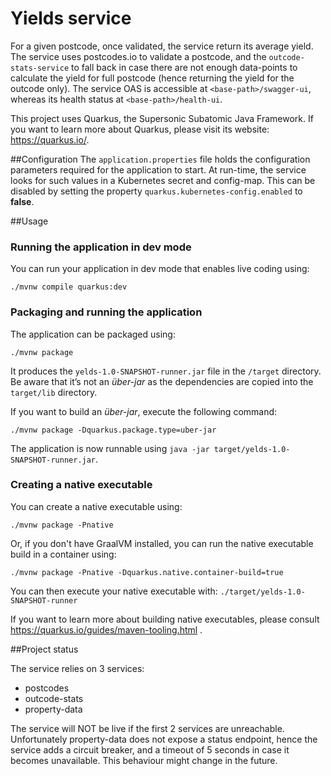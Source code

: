 # Yields service

For a given postcode, once validated, the service return its average yield. The service uses postcodes.io to validate 
a postcode, and the `outcode-stats-service` to fall back in case there are not enough data-points to calculate the yield
for full postcode (hence returning the yield for the outcode only).
The service OAS is accessible at `<base-path>/swagger-ui`, whereas its health status at `<base-path>/health-ui`.

This project uses Quarkus, the Supersonic Subatomic Java Framework. If you want to learn more about Quarkus, please visit its website: https://quarkus.io/.

##Configuration
The `application.properties` file holds the configuration parameters required for the application to start. At run-time,
the service looks for such values in a Kubernetes secret and config-map. This can be disabled by setting the property 
`quarkus.kubernetes-config.enabled` to **false**.


##Usage

### Running the application in dev mode

You can run your application in dev mode that enables live coding using:

```shell script
./mvnw compile quarkus:dev
```

### Packaging and running the application

The application can be packaged using:

```shell script
./mvnw package
```

It produces the `yelds-1.0-SNAPSHOT-runner.jar` file in the `/target` directory. Be aware that it’s not an _über-jar_ as
the dependencies are copied into the `target/lib` directory.

If you want to build an _über-jar_, execute the following command:

```shell script
./mvnw package -Dquarkus.package.type=uber-jar
```

The application is now runnable using `java -jar target/yelds-1.0-SNAPSHOT-runner.jar`.

### Creating a native executable

You can create a native executable using:

```shell script
./mvnw package -Pnative
```

Or, if you don't have GraalVM installed, you can run the native executable build in a container using:

```shell script
./mvnw package -Pnative -Dquarkus.native.container-build=true
```

You can then execute your native executable with: `./target/yelds-1.0-SNAPSHOT-runner`

If you want to learn more about building native executables, please consult https://quarkus.io/guides/maven-tooling.html
.

##Project status

The service relies on 3 services: 
* postcodes
* outcode-stats
* property-data

The service will NOT be live if the first 2 services are unreachable. Unfortunately
property-data does not expose a status endpoint, hence the service adds a circuit breaker, 
and a timeout of 5 seconds in case it becomes unavailable. This behaviour might change in the future.

